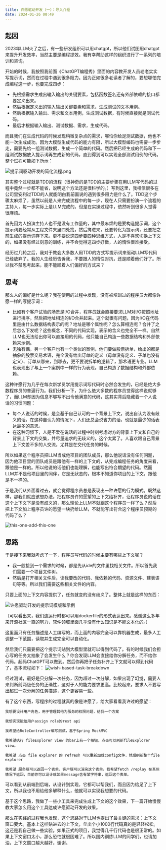 ```yaml
---
title: 许愿驱动开发（一）：导入介绍
date: 2024-01-26 00:49
---
```


## 起因

2023年LLM火了之后，有一些研发组织可以用chatgpt，所以他们试图用chatgpt来提升开发效率，当然主要是编程提效。我有幸帮助这样的组织进行了一系列的培训和咨询。

开始的时候，我按照我前面《ChatGPT编程秀》里面的内容教开发人员老老实实写提示词，然而在过程中遇到很多阻力。因为正如很多老读者了解的，要想哪怕完成编程这一步，也要完成四步：

- 先根据需求生成出输入输出的关键要素，包括函数签名还有外部依赖的接口都要定义出来。
- 然后根据定义出的输入输出关键要素和需求，生成测试的文本用例。
- 然后根据输入输出、需求和文本用例，生成测试数据，有时候直接就是测试代码。
- 最后才根据输入输出、测试数据、需求，生成代码。
  
而且我们在生成代码的时候发现稍微复杂点的需求，哪怕你给足测试数据，他也不能一次生成成功。因为大模型生成代码的能力有限，所以大模型编码也需要一步步走，需要先给一组测试数据，生成一个简单的代码。然后把已经生成的代码和下一组测试数据放入提示词再生成新的代码，直到得到可以实现全部测试用例的代码。整个过程可能如下所示：

![提示词驱动开发的简化流程.png](https://jtong-pic.obs.cn-north-4.myhuaweicloud.com/wish-driven-development/01-introduce/01-prompt-driven-development-process.png)

其实整个过程就是TDD的流程（很神奇的是TDD的主要步骤在用LLM写代码的过程中竟然一步都不能省，说明这个方法还是很科学的。）写到这里，我相信很多在公司里安利过TDD的人就能明白我前面说的遇到很多阻力是什么了。TDD这个步骤太麻烦了，虽然以前是人来完成流程中的每一步，现在人只需要扮演一个流程的主持人，每一步实际上是LLM完成的。但是在实操过程中，依然听到很多人觉得很麻烦。

首先因为人扮演主持人也不是没有工作量的，其中最麻烦的是要构造提示词，这个提示词要经常从工程文件夹里四处找，然后拷进来，还要转化为提示词，还要把之前生成的提示词存下来。更不要说这四步要四种思维方式，人是不喜欢切换上下文的，如果没有经过刻意的训练，并不会觉得这四步好做，人的惰性很难接受。

经历过几轮之后，我对于教会大多数人用TDD的方式写提示词来驱动LLM写代码已经放弃了。我的人生经历告诉我，不要跟人的惰性对抗，还是顺着他们好了。所以我不禁思考起来，能不能顺着人们偏好的方式来？

## 思考

那么人的偏好是什么呢？我在使用的过程中发现，没有被培训过的程序员大都像许愿一样的写提示词：
- 比如有个客户试验的场景是I/O合并，程序员就会直接要求LLM对I/O按照地址进行排序，然后把地址相连的I/O合并起来。这个就很有问题，因为I/O在代码里是由什么数据结构表示的呢？地址是哪个属性呢？怎么算相连呢？合并了之后怎么下发呢？这些概念，不同的代码实现，表示的含义也完全不一样。自然LLM也无法给出你可以直接用的代码，他只能自己构造一些数据结构和外部依赖来示例。
- 无独有偶，另一个客户也有一个类似的案例，他们要做股票拆单，给出的都是抽象的股票交易术语，完全没有给出订单的定义（母单没有定义、子单也没有定义）、订单从哪来，到哪去，更不要说拆单的逻辑了，那术语更专业。LLM也表现出了与上一个案例中一样的行为表现，自己构造了数据结构和外部依赖。

这种许愿行为几乎在每次新学员学用提示词写代码时必然会发生的，已经是绝大多数程序员的普遍行为。我们分析一下，为什么绝大多数的程序员觉得这样说就够了，而LLM却因为信息不够写不出令他满意的代码，这其实背后隐藏着一个人说话的习惯问题：

- 每个人说话的时候，是会基于自己认可的一个背景上下文，说出自认为没有歧义的话。在这种自认为的情况下，人们还总会说省力的话，也就是最少的话表达最多的意思。
- 在这种习惯下，人是不爱在说话的过程中时刻考虑对方的背景上下文和自己的背景上下文的交集，并尽量追求的无歧义的，这个太累了。人喜欢跟自己背景上下文差不多的人交流，尤其是在交代任务的时候。

所以如果这个程序员把LLM当成他项目的团队成员，那么他说话没有任何问题，因为他项目里的团队成员是跟他有一样的上下文的，从完成编程任务的角度来看，跟他是一样的。所以他说的话他们也能理解，也能写出符合期望的代码。然而LLM并不是他项目里的同伴，它是无状态的，根本不知道你项目的上下文，跟他是不一样的。

于是我们从外面看过去，就会觉得程序员总是表现出一种许愿的行为模式。既然这样，那我们就应该想办法，把程序员许的愿望的上下文给补齐，让程序员说的话在这个上下文下是没有歧义的，那么理论上LLM不就跟这个程序员一样了么？然后把上下文加上程序员许的愿望一块扔给LLM，不就能写出符合这个程序员预期的代码了么？

![this-one-add-this-one](https://jtong-pic.obs.cn-north-4.myhuaweicloud.com/wish-driven-development/01-introduce/02-this-one-add-this-one.png)

## 思路

于是接下来我就考虑了一下，程序员写代码的时候主要有哪些上下文呢？
- 我一般接到一个需求的时候，都是先从ide的文件里找相关文件。所以首先我们需要一个项目文件树。
- 然后是打开相关文件后，读我要改的代码、我依赖的代码、资源文件、建表语句等等。所以我们需要这些相关文件的内容。

只要上面的上下文内容提供了，任务就变的没有歧义了。整体上就是这样的东西：

![许愿驱动开发的提示词模版和示例](https://jtong-pic.obs.cn-north-4.myhuaweicloud.com/wish-driven-development/01-introduce/03-wish-prompt-template.003.png)

（可以看出来，我们连运行时都可以用dockerfile的形式表达出来。感谢这么多年来开源社区一直的努力，软件领域里面几乎没有什么知识是不能文本化的。）

这里面只有任务描述是人工编写的，而上面的内容完全可以靠机器生成，最多人工调整一下范围，读取并生成完全可以自动化。

然后我们只需要把这个提示词贴到大模型里就可以得到代码了。有的时候我们会担心写的任务太抽象了会发生什么？你会发现LLM会直接给你分解任务，而不给你代码。起码ChatGPT可以做到。然后你再把子任务补齐上下文就可以得到代码了，基本流程如下：
![wish-based-task-breakdown](https://jtong-pic.obs.cn-north-4.myhuaweicloud.com/wish-driven-development/01-introduce/04-wish-based-task-breakdown.png)

经过测试，最好是只分解一次任务，因为超过一次分解，如果出现了幻觉，需要人来判断前两级任务的正确性，这对于人的能力要求更高。比较起来，要求人不要写出超过一次分解的任务描述，这个更容易一些。

有了这个东西，写程序的过程就真的像是许愿了，给大家看看我许过的愿望：

```
我想要设计用户角色，用于管理其他为服务的权限问题，给我一个方案

我想实现能给用户assign role的rest api

我希望给RoleController编写测试，基于Spring MockMVC

我希望执行 fileExplorer view 的bar上有一个按钮，点击可以刷新fileExplorer view。

我希望 点击 file explorer 的 refresh 可以重新加载config文件，然后刷新整个file explorer

我希望 服务端可以返回一个表单，客户端可以渲染这个表单。我希望fetch /replay 在某些情况下返回，目前你可以设计成如果message含有某字符串，返回这个表单。
```

可以看到从前端到后端，从设计到实现，它都可以帮我们，而且因为给足了上下文，所以我也不用给他多解释什么，他就可以实现我想要的代码。

基于这个思路，我做了一些小工具来完成生成上下文的这个效果，下一篇开始慢慢教大家怎么用这个工具达成许愿驱动开发的效果。

那么在实践的过程我也发现，这个思路对于LLM也提出了最关键的需求：上下文窗口要大。基本上这样贴进去的上下文，垒出个小1000行代码真的是轻轻松松。这还是我自己做一些实验，如果正式的项目，我觉得几千行代码也是很正常的。如果上下文窗口太小，那么恐怕就很困难了。所以国内训练LLM的同学们，也请加油，上下文窗口越大越好，谢谢。

